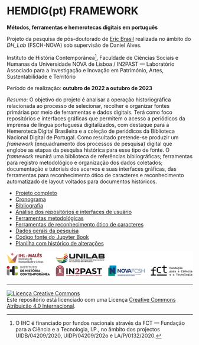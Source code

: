 # HEMDIG(pt) FRAMEWORK

**Métodos, ferramentas e hemerotecas digitais em português**

Projeto da pesquisa de pós-doutorado de [Eric Brasil](https://ericbrasiln.github.io) realizada no âmbito do *DH_Lab* (FSCH-NOVA) sob supervisão de Daniel Alves.

Instituto de História Contemporânea[^ihc], Faculdade de Ciências Sociais e Humanas da Universidade NOVA de Lisboa / IN2PAST — Laboratório Associado para a Investigação e Inovação em Património, Artes, Sustentabilidade e Território

[^ihc]: O IHC é financiado por fundos nacionais através da FCT — Fundação para a Ciência e a Tecnologia, I.P., no âmbito dos projectos UIDB/04209/2020, UIDP/04209/202o e LA/P/0132/2020.

Período de realização: **outubro de 2022 a outubro de 2023**

*Resumo*: O objetivo do projeto é analisar a operação historiográfica relacionada ao processo de selecionar, recolher e organizar fontes primárias por meio de ferramentas e dados digitais. Terá como foco repositórios e interfaces gráficas que permitem o acesso a periódicos da imprensa de língua portuguesa digitalizados, com destaque para a Hemeroteca Digital Brasileira e a coleção de periódicos da Biblioteca Nacional Digital de Portugal. Como resultado pretende-se produzir um *framework* (enquadramento dos processos de pesquisa) digital que englobe as etapas da pesquisa histórica para esse tipo de fonte. O *framework* reunirá uma biblioteca de referências bibliográficas; ferramentas para registro metodológico e organização dos dados coletados; documentação e tutoriais dos acervos e suas interfaces gráficas, das ferramentas para reconhecimento ótico de caracteres e reconhecimento automatizado de layout voltados para documentos históricos.

- [Projeto completo](./projeto_aprovado/projeto_assinado.pdf)
- [Cronograma](./cronograma.md)
- [Bibliografia](./data/bibliografia/README.md)
- [Análise dos repositórios e interfaces de usuário](./repositorios/README.md)
- [Ferramentas metodológicas](ferramentas_metodologicas/README.md)
- [Ferramentas de reconhecimento ótico de caracteres](ocr_olr/README.md)
- [Dados gerais da pesquisa](./data/README.md)
- [Código fonte do Jupyter Book](./book/)
- [Planilha com histórico de alterações](./log_main.csv)

![Logos](./book/assets/images/friso-logos-full.png)

---

<a rel="license" href="http://creativecommons.org/licenses/by/4.0/"><img alt="Licença Creative Commons" style="border-width:0" src="https://i.creativecommons.org/l/by/4.0/88x31.png" /></a><br />Este repositório está licenciado com uma Licença <a rel="license" href="http://creativecommons.org/licenses/by/4.0/">Creative Commons Atribuição 4.0 Internacional</a>.

